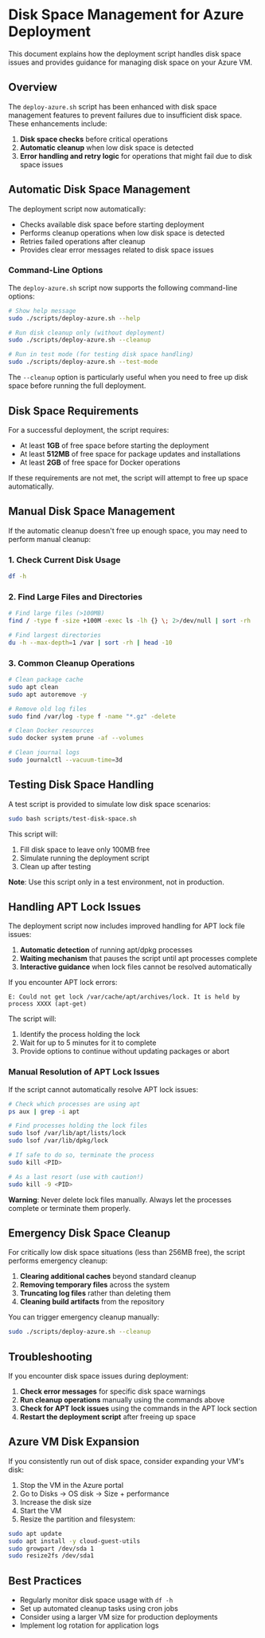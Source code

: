 # Disk Space Management for Azure Deployment

This document explains how the deployment script handles disk space issues and provides guidance for managing disk space on your Azure VM.

## Overview

The `deploy-azure.sh` script has been enhanced with disk space management features to prevent failures due to insufficient disk space. These enhancements include:

1. **Disk space checks** before critical operations
2. **Automatic cleanup** when low disk space is detected
3. **Error handling and retry logic** for operations that might fail due to disk space issues

## Automatic Disk Space Management

The deployment script now automatically:

- Checks available disk space before starting deployment
- Performs cleanup operations when low disk space is detected
- Retries failed operations after cleanup
- Provides clear error messages related to disk space issues

### Command-Line Options

The `deploy-azure.sh` script now supports the following command-line options:

```bash
# Show help message
sudo ./scripts/deploy-azure.sh --help

# Run disk cleanup only (without deployment)
sudo ./scripts/deploy-azure.sh --cleanup

# Run in test mode (for testing disk space handling)
sudo ./scripts/deploy-azure.sh --test-mode
```

The `--cleanup` option is particularly useful when you need to free up disk space before running the full deployment.

## Disk Space Requirements

For a successful deployment, the script requires:

- At least **1GB** of free space before starting the deployment
- At least **512MB** of free space for package updates and installations
- At least **2GB** of free space for Docker operations

If these requirements are not met, the script will attempt to free up space automatically.

## Manual Disk Space Management

If the automatic cleanup doesn't free up enough space, you may need to perform manual cleanup:

### 1. Check Current Disk Usage

```bash
df -h
```

### 2. Find Large Files and Directories

```bash
# Find large files (>100MB)
find / -type f -size +100M -exec ls -lh {} \; 2>/dev/null | sort -rh

# Find largest directories
du -h --max-depth=1 /var | sort -rh | head -10
```

### 3. Common Cleanup Operations

```bash
# Clean package cache
sudo apt clean
sudo apt autoremove -y

# Remove old log files
sudo find /var/log -type f -name "*.gz" -delete

# Clean Docker resources
sudo docker system prune -af --volumes

# Clean journal logs
sudo journalctl --vacuum-time=3d
```

## Testing Disk Space Handling

A test script is provided to simulate low disk space scenarios:

```bash
sudo bash scripts/test-disk-space.sh
```

This script will:
1. Fill disk space to leave only 100MB free
2. Simulate running the deployment script
3. Clean up after testing

**Note**: Use this script only in a test environment, not in production.

## Handling APT Lock Issues

The deployment script now includes improved handling for APT lock file issues:

1. **Automatic detection** of running apt/dpkg processes
2. **Waiting mechanism** that pauses the script until apt processes complete
3. **Interactive guidance** when lock files cannot be resolved automatically

If you encounter APT lock errors:

```
E: Could not get lock /var/cache/apt/archives/lock. It is held by process XXXX (apt-get)
```

The script will:
1. Identify the process holding the lock
2. Wait for up to 5 minutes for it to complete
3. Provide options to continue without updating packages or abort

### Manual Resolution of APT Lock Issues

If the script cannot automatically resolve APT lock issues:

```bash
# Check which processes are using apt
ps aux | grep -i apt

# Find processes holding the lock files
sudo lsof /var/lib/apt/lists/lock
sudo lsof /var/lib/dpkg/lock

# If safe to do so, terminate the process
sudo kill <PID>

# As a last resort (use with caution!)
sudo kill -9 <PID>
```

**Warning**: Never delete lock files manually. Always let the processes complete or terminate them properly.

## Emergency Disk Space Cleanup

For critically low disk space situations (less than 256MB free), the script performs emergency cleanup:

1. **Clearing additional caches** beyond standard cleanup
2. **Removing temporary files** across the system
3. **Truncating log files** rather than deleting them
4. **Cleaning build artifacts** from the repository

You can trigger emergency cleanup manually:

```bash
sudo ./scripts/deploy-azure.sh --cleanup
```

## Troubleshooting

If you encounter disk space issues during deployment:

1. **Check error messages** for specific disk space warnings
2. **Run cleanup operations** manually using the commands above
3. **Check for APT lock issues** using the commands in the APT lock section
4. **Restart the deployment script** after freeing up space

## Azure VM Disk Expansion

If you consistently run out of disk space, consider expanding your VM's disk:

1. Stop the VM in the Azure portal
2. Go to Disks → OS disk → Size + performance
3. Increase the disk size
4. Start the VM
5. Resize the partition and filesystem:

```bash
sudo apt update
sudo apt install -y cloud-guest-utils
sudo growpart /dev/sda 1
sudo resize2fs /dev/sda1
```

## Best Practices

- Regularly monitor disk space usage with `df -h`
- Set up automated cleanup tasks using cron jobs
- Consider using a larger VM size for production deployments
- Implement log rotation for application logs
